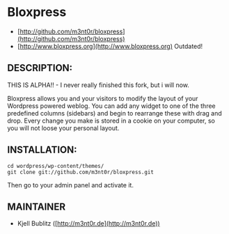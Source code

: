 Bloxpress
===

* [http://github.com/m3nt0r/bloxpress](http://github.com/m3nt0r/bloxpress)
* [http://www.bloxpress.org](http://www.bloxpress.org) Outdated!

DESCRIPTION:
------------

THIS IS ALPHA!! - I never really finished this fork, but i will now.

Bloxpress allows you and your visitors to modify the layout of 
your Wordpress powered weblog. You can add any widget to one of 
the three predefined columns (sidebars) and begin to rearrange
these with drag and drop. Every change you make is stored in
a cookie on your computer, so you will not loose your personal
layout. 


INSTALLATION:
-------------

	cd wordpress/wp-content/themes/
	git clone git://github.com/m3nt0r/bloxpress.git
	
Then go to your admin panel and activate it.
	
	
MAINTAINER
----------
 
* Kjell Bublitz ([http://m3nt0r.de](http://m3nt0r.de))


